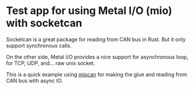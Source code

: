 # Test app for using Metal I/O (mio) with socketcan

Socketcan is a great package for reading from CAN bus in Rust.
But it only support synchronous calls.

On the other side, Metal I/O provides a nice support for asynchronous loop,
for TCP, UDP, and... raw unix socket.

This is a quick example using [miocan](https://github.com/RouquinBlanc/miocan-rs)
for making the glue and reading from CAN bus with async IO.
